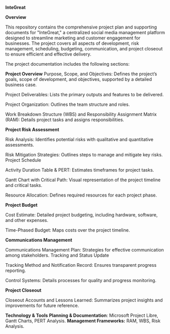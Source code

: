 **InteGreat**

**Overview**

This repository contains the comprehensive project plan and supporting documents for "InteGreat," a centralized social media management platform designed to streamline marketing and customer engagement for businesses. The project covers all aspects of development, risk management, scheduling, budgeting, communication, and project closeout to ensure efficient and effective delivery.

The project documentation includes the following sections:

**Project Overview**
Purpose, Scope, and Objectives: Defines the project’s goals, scope of development, and objectives, supported by a detailed business case.

Project Deliverables: Lists the primary outputs and features to be delivered.

Project Organization: Outlines the team structure and roles.

Work Breakdown Structure (WBS) and Responsibility Assignment Matrix (RAM): Details project tasks and assigns responsibilities.

**Project Risk Assessment**

Risk Analysis: Identifies potential risks with qualitative and quantitative assessments.

Risk Mitigation Strategies: Outlines steps to manage and mitigate key risks.
Project Schedule

Activity Duration Table & PERT: Estimates timeframes for project tasks.

Gantt Chart with Critical Path: Visual representation of the project timeline and critical tasks.


Resource Allocation: Defines required resources for each project phase.

**Project Budget**

Cost Estimate: Detailed project budgeting, including hardware, software, and other expenses.

Time-Phased Budget: Maps costs over the project timeline.

**Communications Management**

Communications Management Plan: Strategies for effective communication among stakeholders.
Tracking and Status Update

Tracking Method and Notification Record: Ensures transparent progress reporting.

Control Systems: Details processes for quality and progress monitoring.

**Project Closeout**

Closeout Accounts and Lessons Learned: Summarizes project insights and improvements for future reference.

**Technology & Tools**
**Planning & Documentation**: Microsoft Project Libre, Gantt Charts, PERT Analysis.
**Management Frameworks:** RAM, WBS, Risk Analysis.
